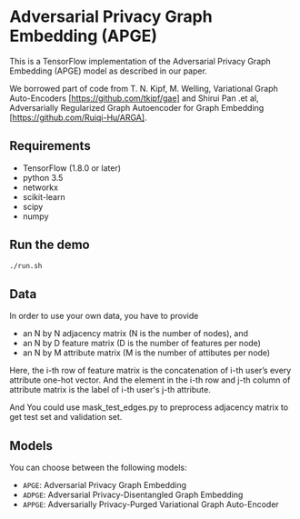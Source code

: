 Adversarial Privacy Graph Embedding (APGE)
============

This is a TensorFlow implementation of the Adversarial Privacy Graph Embedding (APGE) model as described in our paper.

We borrowed part of code from T. N. Kipf, M. Welling, Variational Graph Auto-Encoders [https://github.com/tkipf/gae] and 
Shirui Pan .et al, Adversarially Regularized Graph Autoencoder for Graph Embedding [https://github.com/Ruiqi-Hu/ARGA].



## Requirements
* TensorFlow (1.8.0 or later)
* python 3.5
* networkx
* scikit-learn
* scipy
* numpy


## Run the demo

```bash
./run.sh
```

## Data

In order to use your own data, you have to provide 
* an N by N adjacency matrix (N is the number of nodes), and
* an N by D feature matrix (D is the number of features per node)
* an N by M attribute matrix (M is the number of attibutes per node)

Here, the i-th row of feature matrix is the concatenation of i-th user’s every attribute one-hot vector. And the element in the i-th row and j-th column of attribute matrix is the label of i-th user's j-th attribute.

And You could use mask_test_edges.py to preprocess adjacency matrix to get test set and validation set.


## Models

You can choose between the following models: 
* `APGE`: Adversarial Privacy Graph Embedding
* `ADPGE`: Adversarial Privacy-Disentangled Graph Embedding
* `APPGE`: Adversarially Privacy-Purged Variational Graph Auto-Encoder 

